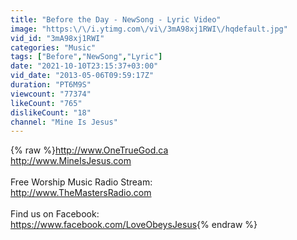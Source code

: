 ```yaml
---
title: "Before the Day - NewSong - Lyric Video"
image: "https:\/\/i.ytimg.com\/vi\/3mA98xj1RWI\/hqdefault.jpg"
vid_id: "3mA98xj1RWI"
categories: "Music"
tags: ["Before","NewSong","Lyric"]
date: "2021-10-10T23:15:37+03:00"
vid_date: "2013-05-06T09:59:17Z"
duration: "PT6M9S"
viewcount: "77374"
likeCount: "765"
dislikeCount: "18"
channel: "Mine Is Jesus"
---
```

{% raw %}<a rel="nofollow" target="blank" href="http://www.OneTrueGod.ca">http://www.OneTrueGod.ca</a><br /><a rel="nofollow" target="blank" href="http://www.MineIsJesus.com">http://www.MineIsJesus.com</a><br /><br />Free Worship Music Radio Stream: <br /><a rel="nofollow" target="blank" href="http://www.TheMastersRadio.com">http://www.TheMastersRadio.com</a><br /><br />Find us on Facebook: <br /><a rel="nofollow" target="blank" href="https://www.facebook.com/LoveObeysJesus">https://www.facebook.com/LoveObeysJesus</a>{% endraw %}
